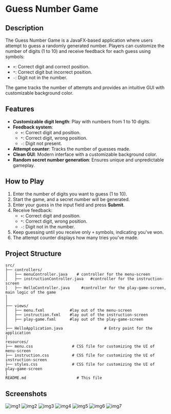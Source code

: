 # Guess Number Game

## Description
The Guess Number Game is a JavaFX-based application where users attempt to guess a randomly generated number. 
Players can customize the number of digits (1 to 10) and receive feedback for each guess using symbols:
- `+`: Correct digit and correct position.
- `*`: Correct digit but incorrect position.
- `-`: Digit not in the number.

The game tracks the number of attempts and provides an intuitive GUI with customizable background color.

## Features
- **Customizable digit length**: Play with numbers from 1 to 10 digits.
- **Feedback system**:
  - `+`: Correct digit and position.
  - `*`: Correct digit, wrong position.
  - `-`: Digit not present.
- **Attempt counter**: Tracks the number of guesses made.
- **Clean GUI**: Modern interface with a customizable background color.
- **Random secret number generation**: Ensures unique and unpredictable gameplay.

## How to Play
1. Enter the number of digits you want to guess (1 to 10).
2. Start the game, and a secret number will be generated.
3. Enter your guess in the input field and press **Submit**.
4. Receive feedback:
   - `+`: Correct digit and position.
   - `*`: Correct digit, wrong position.
   - `-`: Digit not in the number.
5. Keep guessing until you receive only `+` symbols, indicating you've won.
6. The attempt counter displays how many tries you've made.

## Project Structure
```
src/
├── controllers/
│   ├── menuController.java    # controller for the menu-screen
│   ├── instructionController.java   #controller for the instruction-screen
│   ├── HelloController.java     #controller for the play-game-screen, main logic of the game
│
│
├── views/
│   ├── menu.fxml           #lay out of the menu-screen    
│   ├── instruction.fxml    #lay out of the instruction-screen
│   ├── play-game.fxml      #lay out of the play-game-screen
│
├── HelloApplication.java                  # Entry point for the application
│
resources/
├── menu.css                 # CSS file for customizing the UI of menu-screen
├── instruction.css          # CSS file for customizing the UI of instruction-screen
├── styles.css               # CSS file for customizing the UI of play-game-screen
│
README.md                      # This file
```

## Screenshots
![img1](1.png)
![img2](2.png)
![img3](3.png)
![img4](4.png)
![img5](5.png)
![img6](6.png)
![img7](7.png)